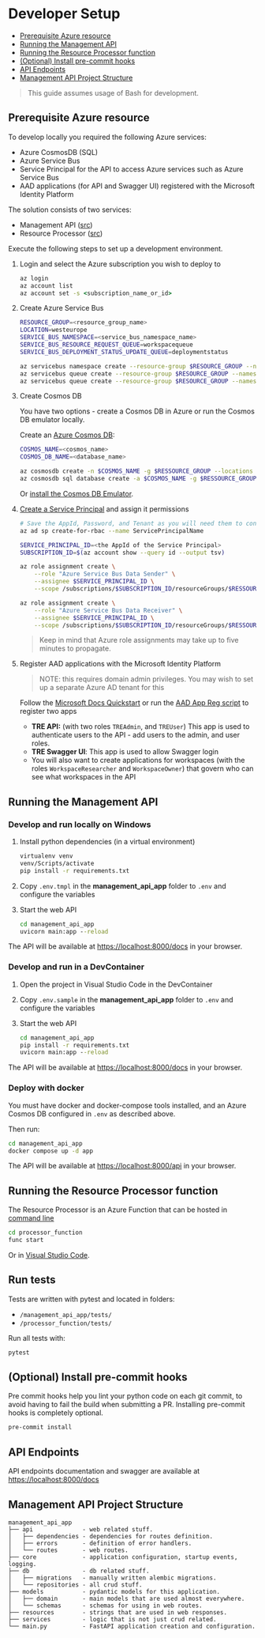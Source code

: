# Developer Setup

- [Prerequisite Azure resource](#prerequisite-azure-resource)
- [Running the Management API](#running-the-management-api)
- [Running the Resource Processor function](#running-the-resource-processor-function)
- [(Optional) Install pre-commit hooks](#optional-install-pre-commit-hooks)
- [API Endpoints](#api-endpoints)
- [Management API Project Structure](#management-api-project-structure)

> This guide assumes usage of Bash for development.

## Prerequisite Azure resource

To develop locally you required the following Azure services:

- Azure CosmosDB (SQL)
- Azure Service Bus
- Service Principal for the API to access Azure services such as Azure Service Bus
- AAD applications (for API and Swagger UI) registered with the Microsoft Identity Platform

The solution consists of two services:

- Management API ([src](/management_api_app/))
- Resource Processor ([src](/processor_function/))

Execute the following steps to set up a development environment.

1. Login and select the Azure subscription you wish to deploy to

    ```cmd
    az login
    az account list
    az account set -s <subscription_name_or_id>
    ```

1. Create Azure Service Bus

    ```bash
    RESOURCE_GROUP=<resource_group_name>
    LOCATION=westeurope
    SERVICE_BUS_NAMESPACE=<service_bus_namespace_name>
    SERVICE_BUS_RESOURCE_REQUEST_QUEUE=workspacequeue
    SERVICE_BUS_DEPLOYMENT_STATUS_UPDATE_QUEUE=deploymentstatus

    az servicebus namespace create --resource-group $RESOURCE_GROUP --name $SERVICE_BUS_NAMESPACE --location $LOCATION
    az servicebus queue create --resource-group $RESOURCE_GROUP --namespace-name $SERVICE_BUS_NAMESPACE --name $SERVICE_BUS_RESOURCE_REQUEST_QUEUE
    az servicebus queue create --resource-group $RESOURCE_GROUP --namespace-name $SERVICE_BUS_NAMESPACE --name $SERVICE_BUS_DEPLOYMENT_STATUS_UPDATE_QUEUE
    ```

1. Create Cosmos DB

    You have two options - create a Cosmos DB in Azure or run the Cosmos DB emulator locally.

    Create an [Azure Cosmos DB](https://docs.microsoft.com/en-us/azure/cosmos-db/create-cosmosdb-resources-portal):

    ```bash
    COSMOS_NAME=<cosmos_name>
    COSMOS_DB_NAME=<database_name>

    az cosmosdb create -n $COSMOS_NAME -g $RESSOURCE_GROUP --locations regionName=$LOCATION
    az cosmosdb sql database create -a $COSMOS_NAME -g $RESSOURCE_GROUP -n $COSMOS_DB_NAME
    ```

    Or [install the Cosmos DB Emulator](https://docs.microsoft.com/en-us/azure/cosmos-db/local-emulator?tabs=cli%2Cssl-netstd21).

1. [Create a Service Principal](https://docs.microsoft.com/en-us/cli/azure/create-an-azure-service-principal-azure-cli) and assign it permissions

    ```bash
    # Save the AppId, Password, and Tenant as you will need them to configure the services (environment variables)
    az ad sp create-for-rbac --name ServicePrincipalName

    SERVICE_PRINCIPAL_ID=<the AppId of the Service Principal>
    SUBSCRIPTION_ID=$(az account show --query id --output tsv)

    az role assignment create \
        --role "Azure Service Bus Data Sender" \
        --assignee $SERVICE_PRINCIPAL_ID \
        --scope /subscriptions/$SUBSCRIPTION_ID/resourceGroups/$RESSOURCE_GROUP/providers/Microsoft.ServiceBus/namespaces/$SERVICE_BUS_NAMESPACE

    az role assignment create \
        --role "Azure Service Bus Data Receiver" \
        --assignee $SERVICE_PRINCIPAL_ID \
        --scope /subscriptions/$SUBSCRIPTION_ID/resourceGroups/$RESSOURCE_GROUP/providers/Microsoft.ServiceBus/namespaces/$SERVICE_BUS_NAMESPACE
    ```

    > Keep in mind that Azure role assignments may take up to five minutes to propagate.

1. Register AAD applications with the Microsoft Identity Platform

   > NOTE: this requires domain admin privileges. You may wish to set up a separate Azure AD tenant for this

   Follow the [Microsoft Docs Quickstart](https://docs.microsoft.com/en-us/azure/active-directory/develop/quickstart-register-app) or run the [AAD App Reg script](../scripts/aad-app-reg.sh) to register two apps

   - **TRE API:**  (with two roles `TREAdmin`, and `TREUser`) This app is used to authenticate users to the API - add users to the admin, and user roles.
   - **TRE Swagger UI**: This app is used to allow Swagger login
   - You will also want to create applications for workspaces (with the roles `WorkspaceResearcher` and `WorkspaceOwner`) that govern who can see what workspaces in the API


## Running the Management API

### Develop and run locally on Windows

1. Install python dependencies (in a virtual environment)

    ```cmd
    virtualenv venv
    venv/Scripts/activate
    pip install -r requirements.txt
    ```

1. Copy `.env.tmpl` in the **management_api_app** folder to `.env` and configure the variables
1. Start the web API

    ```cmd
    cd management_api_app
    uvicorn main:app --reload
    ```

The API will be available at [https://localhost:8000/docs](https://localhost:8000/docs) in your browser.

### Develop and run in a DevContainer

1. Open the project in Visual Studio Code in the DevContainer
1. Copy `.env.sample` in the **management_api_app** folder to `.env` and configure the variables
1. Start the web API

    ```cmd
    cd management_api_app
    pip install -r requirements.txt
    uvicorn main:app --reload
    ```

The API will be available at [https://localhost:8000/docs](https://localhost:8000/docs) in your browser.

### Deploy with docker

You must have docker and docker-compose tools installed, and an Azure Cosmos DB configured in `.env` as described above.

Then run:

```cmd
cd management_api_app
docker compose up -d app
```

The API will be available at [https://localhost:8000/api](https://localhost:8000/api) in your browser.

## Running the Resource Processor function

The Resource Processor is an Azure Function that can be hosted in [command line](https://docs.microsoft.com/en-us/azure/azure-functions/create-first-function-cli-python?tabs=azure-cli%2Cbash%2Cbrowser#run-the-function-locally)

```cmd
cd processor_function
func start
```

Or in [Visual Studio Code](https://docs.microsoft.com/en-us/azure/azure-functions/create-first-function-vs-code-python#run-the-function-in-azure).

## Run tests

Tests are written with pytest and located in folders:

- `/management_api_app/tests/`
- `/processor_function/tests/`

Run all tests with:

```cmd
pytest
```

## (Optional) Install pre-commit hooks

Pre commit hooks help you lint your python code on each git commit, to avoid having to fail the build when submitting a PR. Installing pre-commit hooks is completely optional.

```cmd
pre-commit install
```

## API Endpoints

API endpoints documentation and swagger are available at [https://localhost:8000/docs](https://localhost:8000/docs)

## Management API Project Structure

```text
management_api_app
├── api              - web related stuff.
│   ├── dependencies - dependencies for routes definition.
│   ├── errors       - definition of error handlers.
│   └── routes       - web routes.
├── core             - application configuration, startup events, logging.
├── db               - db related stuff.
│   ├── migrations   - manually written alembic migrations.
│   └── repositories - all crud stuff.
├── models           - pydantic models for this application.
│   ├── domain       - main models that are used almost everywhere.
│   └── schemas      - schemas for using in web routes.
├── resources        - strings that are used in web responses.
├── services         - logic that is not just crud related.
└── main.py          - FastAPI application creation and configuration.
```
